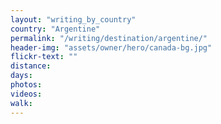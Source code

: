```yaml
---
layout: "writing_by_country"
country: "Argentine"
permalink: "/writing/destination/argentine/"
header-img: "assets/owner/hero/canada-bg.jpg"
flickr-text: ""
distance:
days:
photos:
videos:
walk:
---
```

